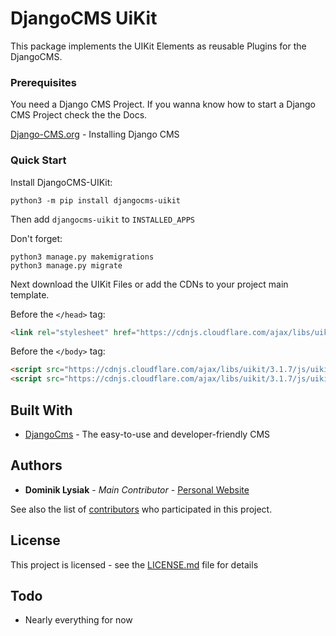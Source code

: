 # DjangoCMS UiKit

This package implements the UIKit Elements as reusable Plugins for the DjangoCMS. 

### Prerequisites

You need a Django CMS Project. 
If you wanna know how to start a Django CMS Project check the the Docs.

[Django-CMS.org](http://docs.django-cms.org/en/release-3.4.x/introduction/install.html) - Installing Django CMS

### Quick Start
Install DjangoCMS-UIKit:

    python3 -m pip install djangocms-uikit
   
Then add ``djangocms-uikit`` to ``INSTALLED_APPS``

Don't forget:

    python3 manage.py makemigrations
    python3 manage.py migrate
    

Next download the UIKit Files or add the CDNs to your project main template.

Before the ``</head>`` tag:
```html
<link rel="stylesheet" href="https://cdnjs.cloudflare.com/ajax/libs/uikit/3.1.7/css/uikit.min.css">
```

Before the ``</body>`` tag:
```html
<script src="https://cdnjs.cloudflare.com/ajax/libs/uikit/3.1.7/js/uikit.min.js" type="text/javascript"></script>
<script src="https://cdnjs.cloudflare.com/ajax/libs/uikit/3.1.7/js/uikit-icons.min.js" type="text/javascript"></script>
```

## Built With

* [DjangoCms](https://github.com/divio/django-cms) - The easy-to-use and developer-friendly CMS

## Authors

* **Dominik Lysiak** - *Main Contributor* - [Personal Website](https://dominiklysiak.de)

See also the list of [contributors](https://github.com/domlysi/djangocms-uikit/graphs/contributors) who participated in this project.

## License

This project is licensed - see the [LICENSE.md](LICENSE.md) file for details

## Todo

* Nearly everything for now